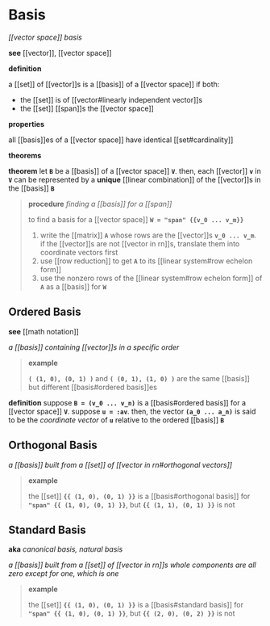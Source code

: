 # Basis

_[[vector space]] basis_

**see** [[vector]], [[vector space]]

**definition**

a [[set]] of [[vector]]s is a [[basis]] of a [[vector space]] if both:

- the [[set]] is of [[vector#linearly independent vector]]s
- the [[set]] [[span]]s the [[vector space]]

**properties**

all [[basis]]es of a [[vector space]] have identical [[set#cardinality]]

**theorems**

**theorem** let **`B`** be a [[basis]] of a [[vector space]] **`V`**. then, each [[vector]] **`v`** in **`V`** can be represented by a **unique** [[linear combination]] of the [[vector]]s in the [[basis]] **`B`**

> **procedure** _finding a [[basis]] for a [[span]]_
>
> to find a basis for a [[vector space]] **`W = "span" {{v_0 ... v_m}}`**
>
> 1. write the [[matrix]] **`A`** whose rows are the [[vector]]s **`v_0 ... v_m`**. if the [[vector]]s are not [[vector in rn]]s, translate them into coordinate vectors first
> 2. use [[row reduction]] to get **`A`** to its [[linear system#row echelon form]]
> 3. use the nonzero rows of the [[linear system#row echelon form]] of **`A`** as a [[basis]] for **`W`**

## Ordered Basis

**see** [[math notation]]

_a [[basis]] containing [[vector]]s in a specific order_

> **example**
>
> **`( (1, 0), (0, 1) )`** and **`( (0, 1), (1, 0) )`** are the same [[basis]] but different [[basis#ordered basis]]es

**definition** suppose **`B = (v_0 ... v_n)`** is a [[basis#ordered basis]] for a [[vector space]] **`V`**. suppose **`u = :av`**. then, the vector **`(a_0 ... a_n)`** is said to be the _coordinate vector_ of **`u`** relative to the ordered [[basis]] **`B`**

## Orthogonal Basis

_a [[basis]] built from a [[set]] of [[vector in rn#orthogonal vectors]]_

> **example**
>
> the [[set]] **`{{ (1, 0), (0, 1) }}`** is a [[basis#orthogonal basis]] for **`"span" {{ (1, 0), (0, 1) }}`**, but **`{{ (1, 1), (0, 1) }}`** is not

## Standard Basis

**aka** _canonical basis, natural basis_

_a [[basis]] built from a [[set]] of [[vector in rn]]s whole components are all zero except for one, which is one_

> **example**
>
> the [[set]] **`{{ (1, 0), (0, 1) }}`** is a [[basis#standard basis]] for **`"span" {{ (1, 0), (0, 1) }}`**, but **`{{ (2, 0), (0, 2) }}`** is not
